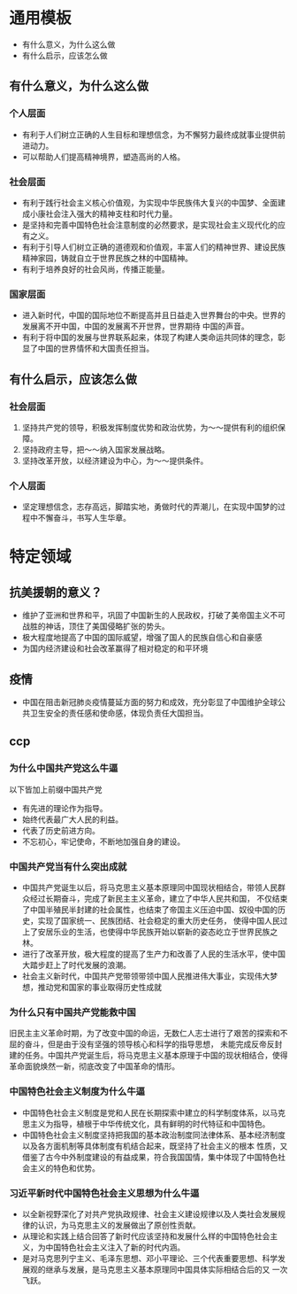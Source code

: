 # 通用模板

+ 有什么意义，为什么这么做
+ 有什么启示，应该怎么做

## 有什么意义，为什么这么做

### 个人层面

+ 有利于人们树立正确的人生目标和理想信念，为不懈努力最终成就事业提供前进动力。
+ 可以帮助人们提高精神境界，塑造高尚的人格。

### 社会层面

+ 有利于践行社会主义核心价值观，为实现中华民族伟大复兴的中国梦、全面建成小康社会注入强大的精神支柱和时代力量。
+ 是坚持和完善中国特色社会注意制度的必然要求，是实现社会主义现代化的应有之义。
+ 有利于引导人们树立正确的道德观和价值观，丰富人们的精神世界、建设民族精神家园，铸就自立于世界民族之林的中国精神。
+ 有利于培养良好的社会风尚，传播正能量。

### 国家层面

+ 进入新时代，中国的国际地位不断提高并且日益走入世界舞台的中央。世界的发展离不开中国，中国的发展离不开世界，世界期待
中国的声音。
+ 有利于将中国的发展与世界联系起来，体现了构建人类命运共同体的理念，彰显了中国的世界情怀和大国责任担当。

## 有什么启示，应该怎么做

### 社会层面

1. 坚持共产党的领导，积极发挥制度优势和政治优势，为～～提供有利的组织保障。
2. 坚持政府主导，把～～纳入国家发展战略。
3. 坚持改革开放，以经济建设为中心，为～～提供条件。

### 个人层面

+ 坚定理想信念，志存高远，脚踏实地，勇做时代的弄潮儿，在实现中国梦的过程中不懈奋斗，书写人生华章。

# 特定领域

## 抗美援朝的意义？

+ 维护了亚洲和世界和平，巩固了中国新生的人民政权，打破了美帝国主义不可战胜的神话，顶住了美国侵略扩张的势头。
+ 极大程度地提高了中国的国际威望，增强了国人的民族自信心和自豪感
+ 为国内经济建设和社会改革赢得了相对稳定的和平环境

## 疫情

+ 中国在阻击新冠肺炎疫情蔓延方面的努力和成效，充分彰显了中国维护全球公共卫生安全的责任感和使命感，体现负责任大国担当。

## ccp

### 为什么中国共产党这么牛逼

以下皆加上前缀中国共产党
+ 有先进的理论作为指导。
+ 始终代表最广大人民的利益。
+ 代表了历史前进方向。
+ 不忘初心，牢记使命，不断地加强自身的建设。

### 中国共产党当有什么突出成就

+ 中国共产党诞生以后，将马克思主义基本原理同中国现状相结合，带领人民群众经过长期奋斗，完成了新民主主义革命，建立了中华人民共和国，
不仅结束了中国半殖民半封建的社会属性，也结束了帝国主义压迫中国、奴役中国的历史，实现了国家统一、民族团结、社会稳定的重大历史任务，
使得中国人民过上了安居乐业的生活，也使得中华民族开始以崭新的姿态屹立于世界民族之林。
+ 进行了改革开放，极大程度的提高了生产力和改善了人民的生活水平，使中国大踏步赶上了时代发展的浪潮。
+ 社会主义新时代，中国共产党带领带领中国人民推进伟大事业，实现伟大梦想，推动党和国家的事业取得历史性成就

### 为什么只有中国共产党能救中国

旧民主主义革命时期，为了改变中国的命运，无数仁人志士进行了艰苦的探索和不屈的奋斗，但是由于没有坚强的领导核心和科学的指导思想，
未能完成反帝反封建的任务。中国共产党诞生后，将马克思主义基本原理于中国的现状相结合，使得革命面貌焕然一新，彻底改变了中国革命的情形。

### 中国特色社会主义制度为什么牛逼

+ 中国特色社会主义制度是党和人民在长期探索中建立的科学制度体系，以马克思主义为指导，植根于中华传统文化，具有鲜明的时代特征和中国特色。
+ 中国特色社会主义制度坚持把我国的基本政治制度同法律体系、基本经济制度以及各方面机制等具体制度有机结合起来，既坚持了社会主义的根本
性质，又借鉴了古今中外制度建设的有益成果，符合我国国情，集中体现了中国特色社会主义的特色和优势。

### 习近平新时代中国特色社会主义思想为什么牛逼

+ 以全新视野深化了对共产党执政规律、社会主义建设规律以及人类社会发展规律的认识，为马克思主义的发展做出了原创性贡献。
+ 从理论和实践上结合回答了新时代应该坚持和发展什么样的中国特色社会主义，为中国特色社会主义注入了新的时代内涵。
+ 是对马克思列宁主义、毛泽东思想、邓小平理论、三个代表重要思想、科学发展观的继承与发展，是马克思主义基本原理同中国具体实际相结合后的又
一次飞跃。
